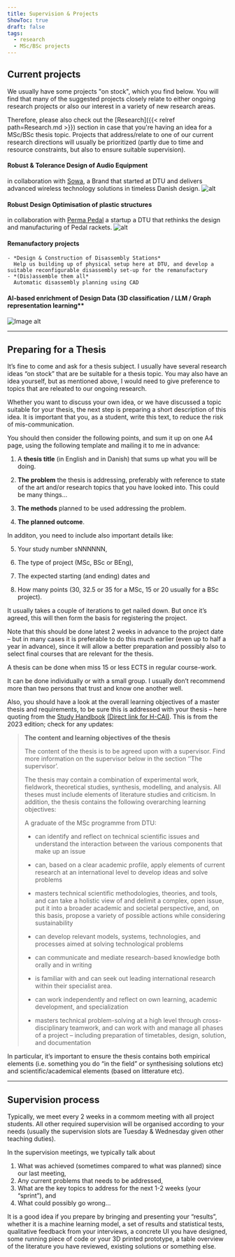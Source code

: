 ```yaml
---
title: Supervision & Projects
ShowToc: true
draft: false
tags:
  - research
  - MSc/BSc projects
---
```



##  Current projects
We usually have some projects "on stock", which you find below. You will find that many of the suggested projects closely relate to either ongoing research projects or also our interest in a variety of new research areas. 

Therefore, please also check out the [Research]({{< relref path=Research.md >}}) section in case that you're having an idea for a MSc/BSc thesis topic. Projects that address/relate to one of our current research directions will usually be prioritized (partly due to time and resource constraints, but also to ensure suitable supervision). 


####  Robust & Tolerance Design of Audio Equipment
in collaboration with [Sowa](https://www.sowasound.com/), a Brand that started at DTU and delivers advanced wireless technology solutions in timeless Danish design.
	![alt](https://images.squarespace-cdn.com/content/v1/64f72746c655ff0cf5caeed1/33220060-297f-4f45-91c2-340e23db7475/Explosion+live6.png?format=2500w)
  
#### Robust Design Optimisation of plastic structures
  in collaboration with [Perma Pedal](https://permapadel.com/) a startup a DTU that rethinks the design and manufacturing of Pedal rackets. 
	![alt](https://cdn.shopify.com/s/files/1/0862/7152/5212/files/LUT2-12.jpg?v=1743267797&width=1440)
  
 
#### Remanufactory projects
	- *Design & Construction of Disassembly Stations* 
	  Help us building up of physical setup here at DTU, and develop a suitable reconfigurable disassembly set-up for the remanufactury
	- *(Dis)assemble them all*
	  Automatic disassembly planning using CAD

#### AI-based enrichment of Design Data (3D classification / LLM / Graph representation learning** 
  ![Image alt](/images/azembra.png)



---

## Preparing for a Thesis

It’s fine to come and ask for a thesis subject. I usually have several research ideas “on stock” that are be suitable for a thesis topic. You may also have an idea yourself, but as mentioned above, I would need to give preference to topics that are releated to our ongoing research.

Whether you want to discuss your own idea, or we have discussed a topic suitable for your thesis, the next step is preparing a short description of this idea. It is important that you, as a student, write this text, to reduce the risk of mis-communication.

You should then consider the following points, and sum it up on one A4 page, using the following template and mailing it to me in advance:

1. A **thesis title** (in English and in Danish) that sums up what you will be doing.
    
2. **The problem** the thesis is addressing, preferably with reference to state of the art and/or research topics that you have looked into. This could be many things…
    
3. **The methods** planned to be used addressing the problem.
    
4. **The planned outcome**.
    

In additon, you need to include also important details like:

5. Your study number sNNNNNN,
    
6. The type of project (MSc, BSc or BEng),
    
7. The expected starting (and ending) dates and
    
8. How many points (30, 32.5 or 35 for a MSc, 15 or 20 usually for a BSc project).
    

It usually takes a couple of iterations to get nailed down. But once it’s agreed, this will then form the basis for registering the project.

Note that this should be done latest 2 weeks in advance to the project date – but in many cases it is preferable to do this much earlier (even up to half a year in advance), since it will allow a better preparation and possibly also to select final courses that are relevant for the thesis.

A thesis can be done when miss 15 or less ECTS in regular course-work.

It can be done individually or with a small group. I usually don’t recommend more than two persons that trust and know one another well.

Also, you should have a look at the overall learning objectives of a master thesis and requirements, to be sure this is addressed with your thesis – here quoting from the [Study Handbook](https://studieinformation.dtu.dk/) [(Direct link for H-CAI)](https://studieinformation.dtu.dk/english/master-of-science-in-engineering/human-centered-artificial-intelligence/programme-specification#Master's_thesis). This is from the 2023 edition; check for any updates:

> **The content and learning objectives of the thesis**
> 
> The content of the thesis is to be agreed upon with a supervisor. Find more information on the supervisor below in the section ‘’The supervisor’.
> 
> The thesis may contain a combination of experimental work, fieldwork, theoretical studies, synthesis, modelling, and analysis. All theses must include elements of literature studies and criticism. In addition, the thesis contains the following overarching learning objectives:
> 
> A graduate of the MSc programme from DTU:
> 
> - can identify and reflect on technical scientific issues and understand the interaction between the various components that make up an issue
>     
> - can, based on a clear academic profile, apply elements of current research at an international level to develop ideas and solve problems
>     
> - masters technical scientific methodologies, theories, and tools, and can take a holistic view of and delimit a complex, open issue, put it into a broader academic and societal perspective, and, on this basis, propose a variety of possible actions while considering sustainability
>     
> - can develop relevant models, systems, technologies, and processes aimed at solving technological problems
>     
> - can communicate and mediate research-based knowledge both orally and in writing
>     
> - is familiar with and can seek out leading international research within their specialist area.
>     
> - can work independently and reflect on own learning, academic development, and specialization
>     
> - masters technical problem-solving at a high level through cross-disciplinary teamwork, and can work with and manage all phases of a project – including preparation of timetables, design, solution, and documentation
>     

In particular, it’s important to ensure the thesis contains both empirical elements (i.e. something you do “in the field” or synthesising solutions etc) and scientific/academical elements (based on litterature etc).

---

## Supervision process

Typically, we meet every 2 weeks in a commom meeting with all project students. All other required supervision will be organised according to your needs (usually the supervision slots are Tuesday & Wednesday given other teaching duties).

In the supervision meetings, we typically talk about

1. What was achieved (sometimes compared to what was planned) since our last meeting,
2. Any current problems that needs to be addressed,
3. What are the key topics to address for the next 1-2 weeks (your “sprint”), and
4. What could possibly go wrong…

It is a good idea if you prepare by bringing and presenting your “results”, whether it is a machine learning model, a set of results and statistical tests, qualitative feedback from your interviews, a concrete UI you have designed, some running piece of code or your 3D printed prototype, a table overview of the literature you have reviewed, existing solutions or something else.

